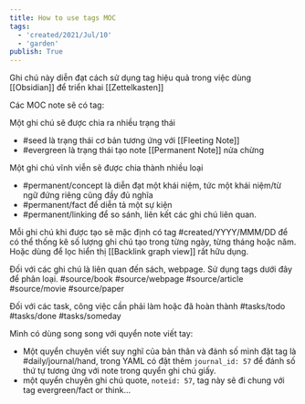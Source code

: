 ```yaml
---
title: How to use tags MOC
tags:
  - 'created/2021/Jul/10'
  - 'garden'
publish: True
---
```


Ghi chú này diễn đạt cách sử dụng tag hiệu quả trong việc dùng [[Obsidian]] để triển khai [[Zettelkasten]]

Các MOC note sẽ có tag:

Một ghi chú sẽ được chia ra nhiều trạng thái
- #seed là trạng thái cơ bản tương ứng với [[Fleeting Note]]
- #evergreen là trạng thái tạo note [[Permanent Note]] nửa chừng

Một ghi chú vĩnh viễn sẽ được chia thành nhiều loại
- #permanent/concept là diễn đạt một khái niệm, tức một khái niệm/từ ngữ đứng riêng cũng đầy đủ nghĩa
- #permanent/fact để diễn tả một sự kiện
- #permanent/linking để so sánh, liên kết các ghi chú liên quan.

Mỗi ghi chú khi được tạo sẽ mặc định có tag
#created/YYYY/MMM/DD để có thể thống kê số lượng ghi chú tạo trong từng ngày, từng tháng hoặc năm. Hoặc dùng để lọc hiển thị [[Backlink graph view]] rất hữu dụng.

Đối với các ghi chú là liên quan đến sách, webpage. Sử dụng tags dưới đây để phân loại.
#source/book 
#source/webpage 
#source/article 
#source/movie 
#source/paper 

Đối với các task, công việc cần phải làm hoặc đã hoàn thành
#tasks/todo 
#tasks/done
#tasks/someday

Mình có dùng song song với quyển note viết tay:
- Một quyển chuyên viết suy nghĩ của bản thân và đánh số mình đặt tag là #daily/journal/hand, trong YAML có đặt thêm `journal_id: 57` để đánh số thứ tự tương ứng với note trong quyển ghi chú giấy.
- một quyển chuyên ghi chú quote, `noteid: 57`, tag này sẽ đi chung với tag evergreen/fact or think...
